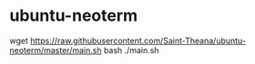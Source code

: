 # ubuntu-neoterm

wget https://raw.githubusercontent.com/Saint-Theana/ubuntu-neoterm/master/main.sh
bash ./main.sh

